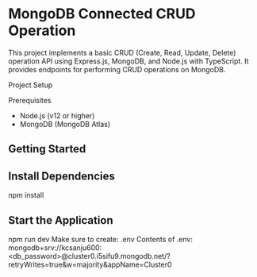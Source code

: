 # MongoDB Connected CRUD Operation

This project implements a basic CRUD (Create, Read, Update, Delete) operation API using Express.js, MongoDB, and Node.js with TypeScript. It provides endpoints for performing CRUD operations on MongoDB.

Project Setup

Prerequisites
- Node.js (v12 or higher)
- MongoDB (MongoDB Atlas)

## Getting Started

## Install Dependencies
npm install

## Start the Application
npm run dev
Make sure to create:
.env
Contents of .env:
mongodb+srv://kcsanju600:<db_password>@cluster0.i5sifu9.mongodb.net/?retryWrites=true&w=majority&appName=Cluster0

